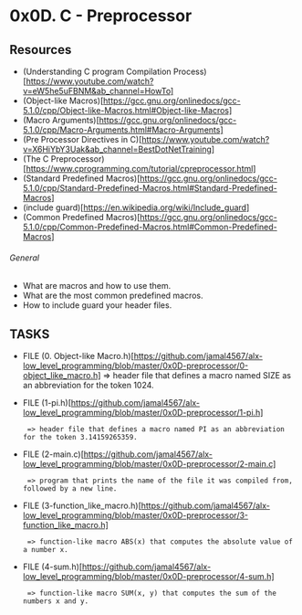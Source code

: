 # 0x0D. C - Preprocessor

## Resources

  + (Understanding C program Compilation Process)[https://www.youtube.com/watch?v=eW5he5uFBNM&ab_channel=HowTo]
  + (Object-like Macros)[https://gcc.gnu.org/onlinedocs/gcc-5.1.0/cpp/Object-like-Macros.html#Object-like-Macros]
  + (Macro Arguments)[https://gcc.gnu.org/onlinedocs/gcc-5.1.0/cpp/Macro-Arguments.html#Macro-Arguments]
  + (Pre Processor Directives in C)[https://www.youtube.com/watch?v=X6HiYbY3Uak&ab_channel=BestDotNetTraining]
  + (The C Preprocessor)[https://www.cprogramming.com/tutorial/cpreprocessor.html]
  + (Standard Predefined Macros)[https://gcc.gnu.org/onlinedocs/gcc-5.1.0/cpp/Standard-Predefined-Macros.html#Standard-Predefined-Macros]
  + (include guard)[https://en.wikipedia.org/wiki/Include_guard]
  + (Common Predefined Macros)[https://gcc.gnu.org/onlinedocs/gcc-5.1.0/cpp/Common-Predefined-Macros.html#Common-Predefined-Macros]

###### General
  - What are macros and how to use them.
  - What are the most common predefined macros.
  - How to include guard your header files.

## TASKS

   * FILE (0. Object-like Macro.h)[https://github.com/jamal4567/alx-low_level_programming/blob/master/0x0D-preprocessor/0-object_like_macro.h]
          => header file that defines a macro named SIZE as an abbreviation for the token 1024.

   * FILE (1-pi.h)[https://github.com/jamal4567/alx-low_level_programming/blob/master/0x0D-preprocessor/1-pi.h]

          => header file that defines a macro named PI as an abbreviation for the token 3.14159265359.

   * FILE (2-main.c)[https://github.com/jamal4567/alx-low_level_programming/blob/master/0x0D-preprocessor/2-main.c]

          => program that prints the name of the file it was compiled from, followed by a new line.

   * FILE (3-function_like_macro.h)[https://github.com/jamal4567/alx-low_level_programming/blob/master/0x0D-preprocessor/3-function_like_macro.h]

          => function-like macro ABS(x) that computes the absolute value of a number x.

   * FILE (4-sum.h)[https://github.com/jamal4567/alx-low_level_programming/blob/master/0x0D-preprocessor/4-sum.h]

          => function-like macro SUM(x, y) that computes the sum of the numbers x and y.

